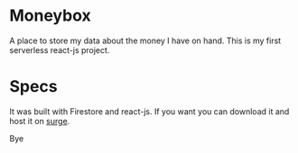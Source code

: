 # Moneybox

A place to store my data about the money I have on hand.
This is my first serverless react-js project.

# Specs

It was built with Firestore and react-js.
If you want you can download it and host it on [surge](http://surge.sh).

Bye
